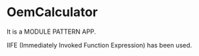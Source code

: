 # OemCalculator

It is a MODULE PATTERN APP.

IIFE (Immediately Invoked Function Expression) has been used.
